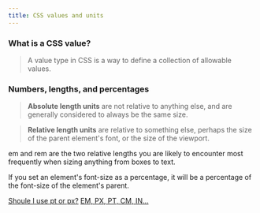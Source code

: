 ```yaml
---
title: CSS values and units
---
```


### What is a CSS value?

> A value type in CSS is a way to define a collection of allowable values.

### Numbers, lengths, and percentages

> **Absolute length units** are not relative to anything else, and are generally
> considered to always be the same size.

> **Relative length units** are relative to something else, perhaps the size of
> the parent element's font, or the size of the viewport.

em and rem are the two relative lengths you are likely to encounter most
frequently when sizing anything from boxes to text.

If you set an element's font-size as a percentage, it will be a percentage of
the font-size of the element's parent.

[Shoule I use pt or px?](https://stackoverflow.com/questions/3557260/should-i-use-pt-or-px)
[EM, PX, PT, CM, IN...](https://www.w3.org/Style/Examples/007/units.en.html)
